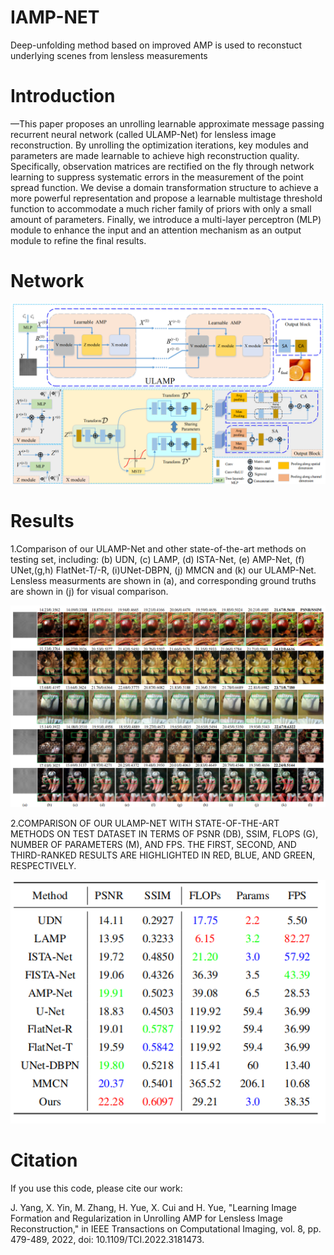 # IAMP-NET
Deep-unfolding method based on improved AMP is used to reconstuct underlying scenes from lensless measurements
# Introduction
—This paper proposes an unrolling learnable approximate message passing recurrent neural network (called ULAMP-Net) for lensless image reconstruction. By unrolling the optimization iterations, key modules and parameters are made learnable to achieve high reconstruction quality. Specifically, observation matrices are rectified on the fly through network learning to suppress systematic errors in the measurement of the point spread function. We devise a domain transformation structure to achieve a more powerful representation and propose a learnable multistage threshold function to accommodate a much richer family of priors with only a small amount of parameters. Finally, we introduce a multi-layer perceptron (MLP) module to enhance the input and an attention mechanism as an output module to refine the final results.
# Network

![Image text](https://github.com/Xiangjun-TJU/IAMP-NET/blob/main/Netork.png)

# Results
1.Comparison of our ULAMP-Net and other state-of-the-art methods on testing set, including: (b) UDN, (c) LAMP, (d) ISTA-Net, (e) AMP-Net, (f) UNet,(g,h) FlatNet-T/-R, (i)UNet-DBPN, (j) MMCN and (k) our ULAMP-Net. Lensless measurments are shown in (a), and corresponding ground truths are shown in (j) for visual comparison.

![Image text](https://github.com/Xiangjun-TJU/IAMP-NET/blob/main/Comparison.png)

2.COMPARISON OF OUR ULAMP-NET WITH STATE-OF-THE-ART METHODS ON TEST DATASET IN TERMS OF PSNR (DB), SSIM, FLOPS (G), NUMBER OF PARAMETERS (M), AND FPS. THE FIRST, SECOND, AND THIRD-RANKED RESULTS ARE HIGHLIGHTED IN RED, BLUE, AND GREEN, RESPECTIVELY.

![Image text](https://github.com/Xiangjun-TJU/IAMP-NET/blob/main/Tab1.png)
# Citation
If you use this code, please cite our work:

J. Yang, X. Yin, M. Zhang, H. Yue, X. Cui and H. Yue, "Learning Image Formation and Regularization in Unrolling AMP for Lensless Image Reconstruction," in IEEE Transactions on Computational Imaging, vol. 8, pp. 479-489, 2022, doi: 10.1109/TCI.2022.3181473.
